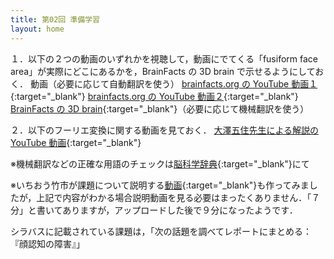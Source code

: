 ```yaml
---
title: 第02回 準備学習
layout: home
---
```


１．以下の２つの動画のいずれかを視聴して，動画にでてくる「fusiform face area」が実際にどこにあるかを，BrainFacts の 3D brain で示せるようにしておく．
動画（必要に応じて自動翻訳を使う）
[brainfacts.org の YouTube 動画１](https://www.youtube.com/watch?v=luP93OH5Pc8){:target="_blank"}
[brainfacts.org の YouTube 動画２](https://www.youtube.com/watch?v=YbnYt7HOzYk){:target="_blank"}
[BrainFacts の 3D brain](https://www.brainfacts.org/3d-brain#intro=true){:target="_blank"}（必要に応じて機械翻訳を使う）

２．以下のフーリエ変換に関する動画を見ておく．
[大澤五住先生による解説の YouTube 動画](https://www.youtube.com/watch?v=pCVdNYvORVw){:target="_blank"}

※機械翻訳などの正確な用語のチェックは[脳科学辞典](https://bsd.neuroinf.jp/wiki/%E8%84%B3%E7%A7%91%E5%AD%A6%E8%BE%9E%E5%85%B8:%E7%B4%A2%E5%BC%95){:target="_blank"}にて

※いちおう竹市が課題について説明する[動画](https://www.youtube.com/watch?v=09PqSKXQaeg){:target="_blank"}も作ってみましたが，上記で内容がわかる場合説明動画を見る必要はまったくありません．「７分」と書いてありますが，アップロードした後で９分になったようです．

シラバスに記載されている課題は，「次の話題を調べてレポートにまとめる： 『顔認知の障害』」

